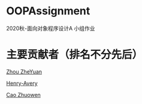 # OOPAssignment
2020秋-面向对象程序设计A 小组作业
# 主要贡献者（排名不分先后）
[Zhou ZheYuan](https://github.com/lonely-square)

[Henry-Avery](https://github.com/Henry-Avery)

[Cao Zhuowen](https://github.com/yuban00018)

